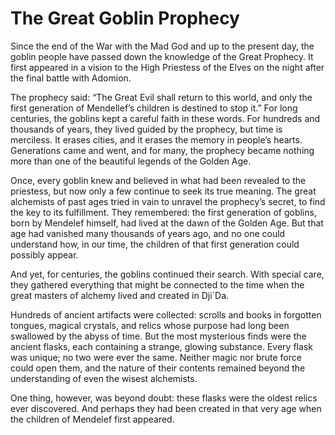 # The Great Goblin Prophecy
Since the end of the War with the Mad God and up to the present day, the goblin people have passed down the knowledge of the Great Prophecy. It first appeared in a vision to the High Priestess of the Elves on the night after the final battle with Adomion.

The prophecy said: “The Great Evil shall return to this world, and only the first generation of Mendellef’s children is destined to stop it.”
For long centuries, the goblins kept a careful faith in these words. For hundreds and thousands of years, they lived guided by the prophecy, but time is merciless. It erases cities, and it erases the memory in people’s hearts. Generations came and went, and for many, the prophecy became nothing more than one of the beautiful legends of the Golden Age.

Once, every goblin knew and believed in what had been revealed to the priestess, but now only a few continue to seek its true meaning.
The great alchemists of past ages tried in vain to unravel the prophecy’s secret, to find the key to its fulfillment. They remembered: the first generation of goblins, born by Mendelef himself, had lived at the dawn of the Golden Age. But that age had vanished many thousands of years ago, and no one could understand how, in our time, the children of that first generation could possibly appear.

And yet, for centuries, the goblins continued their search. With special care, they gathered everything that might be connected to the time when the great masters of alchemy lived and created in Dji`Da.

Hundreds of ancient artifacts were collected: scrolls and books in forgotten tongues, magical crystals, and relics whose purpose had long been swallowed by the abyss of time.
But the most mysterious finds were the ancient flasks, each containing a strange, glowing substance. Every flask was unique; no two were ever the same. Neither magic nor brute force could open them, and the nature of their contents remained beyond the understanding of even the wisest alchemists.

One thing, however, was beyond doubt: these flasks were the oldest relics ever discovered. And perhaps they had been created in that very age when the children of Mendelef first appeared.


